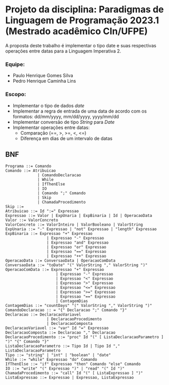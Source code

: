 # Projeto da disciplina: Paradigmas de Linguagem de Programação 2023.1 (Mestrado acadêmico CIn/UFPE)
A proposta deste trabalho é implementar o tipo date e suas respectivas operações entre datas para a Linguagem Imperativa 2. 

### Equipe:
- Paulo Henrique Gomes Silva
- Pedro Henrique Caminha Lins

### Escopo:
- Implementar o tipo de dados *date*
- Implementar a regra de entrada de uma data de acordo com os formatos: dd/mm/yyyy, mm/dd/yyyy, yyyy/mm/dd
- Implementar conversão de tipo *String* para *Date*
- Implementar operações entre datas:
	- Comparação (==, >, >=, <, <=)
	- Diferença em dias de um intervalo de datas

## BNF
```
Programa ::= Comando
Comando ::= Atribuicao
              | ComandoDeclaracao
              | While
              | IfThenElse
              | IO
              | Comando ";" Comando
              | Skip
              | ChamadaProcedimento
Skip ::=
Atribuicao ::= Id ":=" Expressao
Expressao ::= Valor | ExpUnaria | ExpBinaria | Id | OperacaoData
Valor ::= ValorConcreto
ValorConcreto ::= ValorInteiro | ValorBooleano | ValorString
ExpUnaria ::= "-" Expressao | "not" Expressao | "length" Expressao
ExpBinaria ::= Expressao "+" Expressao
                  | Expressao "-" Expressao
                  | Expressao "and" Expressao
                  | Expressao "or" Expressao
                  | Expressao "==" Expressao
                  | Expressao "++" Expressao
OperacaoData ::= ConversaoData | OperacaoComData
ConversaoData ::= "toDate" "(" ValorString "," ValorString ")"
OperacaoComData ::= Expressao "+" Expressao
                      | Expressao "-" Expressao
                      | Expressao "<" Expressao
                      | Expressao ">" Expressao
                      | Expressao "<=" Expressao
                      | Expressao ">=" Expressao
                      | Expressao "==" Expressao
                      | ContagemDias
ContagemDias ::= "countDays" "(" ValorString "," ValorString ")"
ComandoDeclaracao :: = "{" Declaracao ";" Comando "}"
Declaracao ::= DeclaracaoVariavel
                  | DeclaracaoProcedimento
                  | DeclaracaoComposta
DeclaracaoVariavel ::= "var" Id "=" Expressao 
DeclaracaoComposta ::= Declaracao "," Declaracao
DeclaracaoProcedimento ::= "proc" Id "(" [ ListaDeclaracaoParametro ] ")" "{" Comando "}"
ListaDeclaracaoParametro ::= Tipo Id | Tipo Id "," ListaDeclaracaoParametro
Tipo ::= "string" | "int" | "boolean" | "date"
While ::= "while" Expressao "do" Comando
IfThenElse ::= "if" Expressao "then" Comando "else" Comando
IO ::= "write" "(" Expressao ")" | "read" "(" Id ")"
ChamadaProcedimento ::= "call" Id "(" [ ListaExpressao ] ")" 
ListaExpressao ::= Expressao | Expressao, ListaExpressao
```
